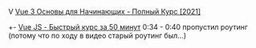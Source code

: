 V [Vue 3 Основы для Начинающих - Полный Курс [2021]](https://www.youtube.com/watch?v=p059z-0JTFg)

+- [Vue JS - Быстрый курс за 50 минут](https://www.youtube.com/watch?v=OlnwgS-gk8Y)
  0:34 - 0:40 пропустил роутинг (потому что по ходу в видео старый роутинг был...)

